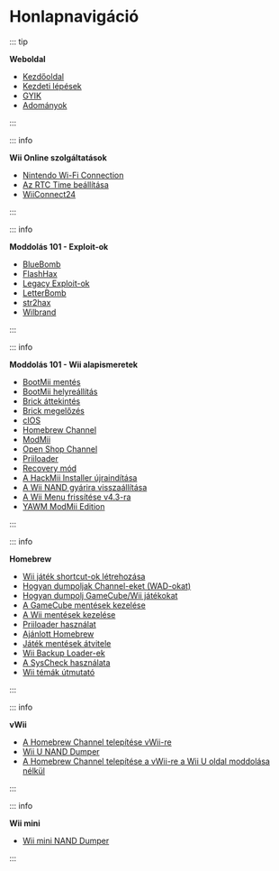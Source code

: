 # Honlapnavigáció

::: tip

**Weboldal**

- [Kezdőoldal](/)
- [Kezdeti lépések](get-started)
- [GYIK](faq)
- [Adományok](donations)

:::

::: info

**Wii Online szolgáltatások**

- [Nintendo Wi-Fi Connection](nintendowfc)
- [Az RTC Time beállítása](wiiconnect24#updating-rtc-clock)
- [WiiConnect24](wiiconnect24)

:::

::: info

**Moddolás 101 - Exploit-ok**

- [BlueBomb](bluebomb)
- [FlashHax](flashhax)
- [Legacy Exploit-ok](legacy-exploits)
- [LetterBomb](letterbomb)
- [str2hax](str2hax)
- [Wilbrand](wilbrand)

:::

::: info

**Moddolás 101 - Wii alapismeretek**

- [BootMii mentés](bootmii)
- [BootMii helyreállítás](bootmiirecover)
- [Brick áttekintés](bricks)
- [Brick megelőzés](bricks#brick-prevention)
- [cIOS](cios)
- [Homebrew Channel](hbc)
- [ModMii](modmii)
- [Open Shop Channel](osc)
- [Priiloader](priiloader)
- [Recovery mód](recovery-mode)
- [A HackMii Installer újraindítása](hackmii)
- [A Wii NAND gyárira visszaállítása](wii-factory-reset)
- [A Wii Menu frissítése v4.3-ra](update)
- [YAWM ModMii Edition](yawmme)

:::

::: info

**Homebrew**

- [Wii játék shortcut-ok létrehozása](wiigsc)
- [Hogyan dumpoljak Channel-eket (WAD-okat)](dump-wads)
- [Hogyan dumpolj GameCube/Wii játékokat](dump-games)
- [A GameCube mentések kezelése](gc-backups)
- [A Wii mentések kezelése](wii-backups)
- [Priiloader használat](priiloader-usage)
- [Ajánlott Homebrew](recommended-homebrew)
- [Játék mentések átvitele](transfer-saves)
- [Wii Backup Loader-ek](wii-loaders)
- [A SysCheck használata](syscheck)
- [Wii témák útmutató](themes)

:::

::: info

**vWii**

- [A Homebrew Channel telepítése vWii-re](vwii-homebrew-channel)
- [Wii U NAND Dumper](wiiu-nand-dumper)
- [A Homebrew Channel telepítése a vWii-re a Wii U oldal moddolása nélkül](vwii-homebrew-channel-no-wiiu-mods)

:::

::: info

**Wii mini**

- [Wii mini NAND Dumper](wnd-mini)

:::
